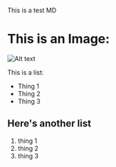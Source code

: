 This is a test MD

This is an Image:
=================

![Alt text][Image1]

This is a list:
* Thing 1
* Thing 2
* Thing 3

Here's another list
-------------------

1. thing 1
2. thing 2
3. thing 3

[Image1]: https://github.com/mrsoltys/Raspberry-Pi-Google-Calendar-Display/blob/master/Photos/2014-08-06%2008.35.27.jpg "Optional title"